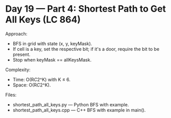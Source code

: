 # Day 19 — Part 4: Shortest Path to Get All Keys (LC 864)

Approach:
- BFS in grid with state (x, y, keyMask).
- If cell is a key, set the respective bit; if it's a door, require the bit to be present.
- Stop when keyMask == allKeysMask.

Complexity:
- Time: O(R*C*2^K) with K ≤ 6.
- Space: O(R*C*2^K).

Files:
- shortest_path_all_keys.py — Python BFS with example.
- shortest_path_all_keys.cpp — C++ BFS with example in main().
